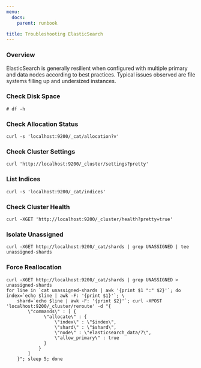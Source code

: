 ```yaml
---
menu:
  docs:
    parent: runbook

title: Troubleshooting ElasticSearch
---
```


### Overview
ElasticSearch is generally resilient when configured with multiple primary and 
data nodes according to best practices.  Typical issues observed are file systems
filling up and undersized instances.

### Check Disk Space
```shell
# df -h
```
### Check Allocation Status
```shell
curl -s 'localhost:9200/_cat/allocation?v'
```

### Check Cluster Settings
```shell
curl 'http://localhost:9200/_cluster/settings?pretty'
```

### List Indices
```shell
curl -s 'localhost:9200/_cat/indices'
```

### Check Cluster Health
```shell
curl -XGET 'http://localhost:9200/_cluster/health?pretty=true'
```

### Isolate Unassigned
```shell
curl -XGET http://localhost:9200/_cat/shards | grep UNASSIGNED | tee unassigned-shards
```

### Force Reallocation
```shell
curl -XGET http://localhost:9200/_cat/shards | grep UNASSIGNED > unassigned-shards
for line in `cat unassigned-shards | awk '{print $1 ":" $2}'`; do index=`echo $line | awk -F: '{print $1}'`; \
    shard=`echo $line | awk -F: '{print $2}'`; curl -XPOST 'localhost:9200/_cluster/reroute' -d "{ 
        \"commands\" : [ {
              \"allocate\" : {
                  \"index\" : \"$index\",
                  \"shard\" : \"$shard\",
                  \"node\" : \"elasticsearch_data/7\",
                  \"allow_primary\" : true
              }
            }
        ]
    }"; sleep 5; done
```
